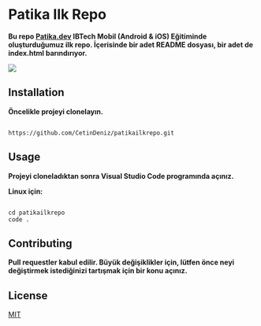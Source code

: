 # **Patika Ilk Repo**

**Bu repo [Patika.dev](https://www.patika.dev/programlar/ibtech-mobil-bootcamp) IBTech Mobil (Android & iOS) Eğitiminde oluşturduğumuz ilk repo. İçerisinde bir adet README dosyası, bir adet de index.html barındırıyor.**

![](C:\Users\Deniz\Desktop\PatikaIBTechPNG.PNG)

## **Installation**

**Öncelikle projeyi clonelayın.**

````

https://github.com/CetinDeniz/patikailkrepo.git

````



## Usage

**Projeyi cloneladıktan sonra Visual Studio Code programında açınız.**

**Linux için:**

```

cd patikailkrepo
code .

```



## **Contributing**

**Pull requestler kabul edilir. Büyük değişiklikler için, lütfen önce neyi değiştirmek istediğinizi tartışmak için bir konu açınız.**



## License

[MIT](https://choosealicense.com/licenses/mit/)

